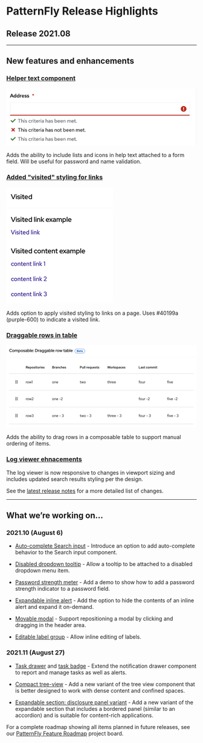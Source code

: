 # PatternFly Release Highlights
## Release 2021.08
----------------------------------------------------------
## New features and enhancements

### [Helper text component](https://www.patternfly.org/v4/components/helper-text)

   ![helper text applied to a field](./img/helper-text.png)

   Adds the ability to include lists and icons in help text attached to a form field. Will be useful for password and name validation.

### [Added "visited" styling for links](https://www.patternfly.org/v4/components/text#visited)

![visited links](./img/visited-link.png)

Adds option to apply visited styling to links on a page. Uses #40199a (purple-600) to indicate a visited link.


### [Draggable rows in table](https://www.patternfly.org/v4/components/table#composable-draggable-row-table)

![table with draggable rows](./img/table-draggable.png)

 Adds the ability to drag rows in a composable table to support manual ordering of items.

 ### [Log viewer ehnacements](https://www.patternfly.org/v4/components/log-viewer)

 The log viewer is now responsive to changes in viewport sizing and includes updated search results styling per the design.


See the [latest release notes](https://www.patternfly.org/v4/developer-resources/release-notes) for a more detailed list of changes.

-----------------------------------------------------------------------------

## What we’re working on...

### 2021.10 (August 6)

* [Auto-complete Search input](https://github.com/patternfly/patternfly-react/issues/5499) - Introduce an option to add auto-complete behavior to the Search input component.

- [Disabled dropdown tooltip](https://github.com/patternfly/patternfly-react/issues/5826) - Allow a tooltip to be attached to a disabled dropdown menu item.

* [Password strength meter](https://github.com/patternfly/patternfly/issues/4018) - Add a demo to show how to add a password strength indicator to a password field.

* [Expandable inline alert](https://github.com/patternfly/patternfly/issues/4056) - Add the option to hide the contents of an inline alert and expand it on-demand.

* [Movable modal](https://github.com/patternfly/patternfly/issues/3789) - Support repositioning a modal by clicking and dragging in the header area.

* [Editable label group](https://github.com/patternfly/patternfly-react/issues/5875) - Allow inline editing of labels.

### 2021.11 (August 27)

* [Task drawer](https://github.com/patternfly/patternfly/issues/4186) and [task badge](https://github.com/patternfly/patternfly/issues/4185) - Extend the notification drawer component to report and manage tasks as well as alerts.

* [Compact tree-view](https://github.com/patternfly/patternfly/issues/4177) - Add a new variant of the tree view component that is better designed to work with dense content and confined spaces.

* [Expandable section: disclosure panel variant](https://github.com/patternfly/patternfly-react/issues/5931) - Add a new variant of the expandable section that includes a bordered panel (similar to an accordion) and is suitable for content-rich applications. 

For a complete roadmap showing all items planned in future releases, see our [PatternFly Feature Roadmap](https://github.com/orgs/patternfly/projects/4?fullscreen=true) project board.
